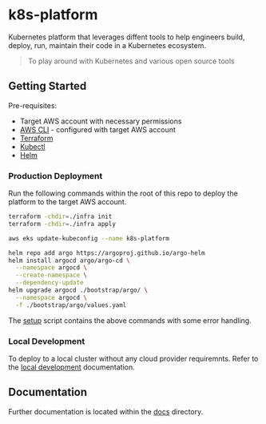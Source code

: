 # k8s-platform

Kubernetes platform that leverages diffent tools to help engineers build, deploy, run, maintain their code in a Kubernetes ecosystem.

> To play around with Kubernetes and various open source tools

## Getting Started

Pre-requisites:

- Target AWS account with necessary permissions
- [AWS CLI](https://docs.aws.amazon.com/cli/latest/userguide/install-cliv2.html) - configured with target AWS account
- [Terraform](https://learn.hashicorp.com/tutorials/terraform/install-cli)
- [Kubectl](https://kubernetes.io/docs/tasks/tools/install-kubectl/)
- [Helm](https://helm.sh/docs/intro/install/)

### Production Deployment

Run the following commands within the root of this repo to deploy the platform to the target AWS account.

```bash
terraform -chdir=./infra init
terraform -chdir=./infra apply

aws eks update-kubeconfig --name k8s-platform

helm repo add argo https://argoproj.github.io/argo-helm
helm install argocd argo/argo-cd \
  --namespace argocd \
  --create-namespace \
  --dependency-update
helm upgrade argocd ./bootstrap/argo/ \
  --namespace argocd \
  -f ./bootstrap/argo/values.yaml
```

The [setup](setup) script contains the above commands with some error handling.

### Local Development

To deploy to a local cluster without any cloud provider requiremnts. Refer to the [local development](docs/local-development.md) documentation.

## Documentation

Further documentation is located within the [docs](docs) directory.
